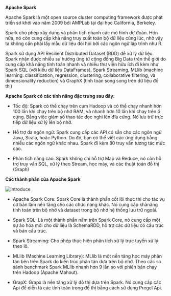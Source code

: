 **Apache Spark**

Apache Spark là một open source cluster computing framework được phát triển sơ khởi vào năm
2009 bởi AMPLab tại đại học California, Berkeley.

Spark cho phép xây dựng và phân tích nhanh các mô hình dự đoán. Hơn nữa, nó còn cung cấp khả
năng truy xuất toàn bộ dữ liệu cùng lúc, nhờ vậy ta không cần phải lấy mẫu dữ liệu đòi hỏi bởi các ngôn ngữ lập trình như R.

Spark sử dụng API Resilient Distributed Dataset (RDD) để xử lý dữ liệu. Spark nhận được nhiều sự
hưởng ứng từ cộng đồng Big Data trên thế giới do cung cấp khả năng tính toán nhanh và nhiều thư
viện hữu ích đi kèm như Spark SQL (với kiểu dữ liệu DataFrames), Spark Streaming, MLlib
(machine learning: classification, regression, clustering, collaborative filtering, và dimensionality
reduction) và GraphX (tính toán song song trên dữ liệu đồ thị)

**Apache Spark có các tính năng đặc trưng sau đây:**

* Tốc độ: Spark có thể chạy trên cụm Hadoop và có thể chạy nhanh hơn 100 lần khi chạy trên
bộ nhớ RAM, và nhanh hơn 10 lần khi chạy trên ổ cứng. Bằng việc giảm số thao tác đọc nghi
lên đĩa cứng. Nó lưu trữ trực tiếp dữ liệu xử lý lên bộ nhớ.

* Hỗ trợ đa ngôn ngữ: Spark cung cấp các API có sẵn cho các ngôn ngữ Java, Scala, hoặc
Python. Do đó, bạn có thể viết các ứng dụng bằng nhiều các ngôn ngữ khác nhau. Spark đi
kèm 80 truy vấn tương tác mức cao.

* Phân tích nâng cao: Spark không chỉ hỗ trợ Map và Reduce, nó còn hỗ trợ truy vấn SQL, xử lý
theo Stream, học máy, và các thuật toán đồ thị (Graph)

**Các thành phần của Apache Spark**

![introduce](https://www.tutorialandexample.com/wp-content/uploads/2020/03/Apache-Spark-Components.png)

* Apache Spark Core: Spark Core là thành phần cốt lõi thực thi cho tác vụ cơ bản làm nền
tảng cho các chức năng khác. Nó cung cấp khảnăng tính toán trên bộ nhớ và dataset trong
bộ nhớ hệ thống lưu trữ ngoài.

* Spark SQL: Là một thành phần nằm trên Spark Core, nó cung cấp một sự ảo hóa mới cho dữ
liệu là SchemaRDD, hỗ trợ các dữ liệu có cấu trúc và bán cấu trúc.

* Spark Streaming: Cho phép thực hiện phân tích xử lý trực tuyến xử lý theo lô.

* MLlib (Machine Learning Library): MLlib là một nền tảng học máy phân tán bên trên Spark
do kiến trúc phân tán dựa trên bộ nhớ. Theo các so sánh benchmark Spark MLlib nhanh hơn
9 lần so với phiên bản chạy trên Hadoop (Apache Mahout).

* GrapX: Grapx là nền tảng xử lý đồ thị dựa trên Spark. Nó cung cấp các Api để diễn tả các
tính toán trong đồ thị bằng cách sử dụng Pregel Api.


